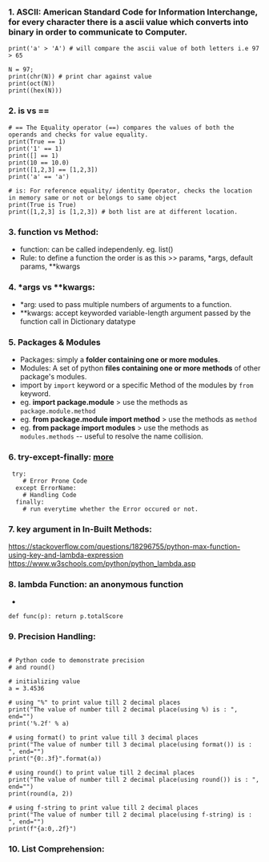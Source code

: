 ### 1. ASCII: American Standard Code for Information Interchange, for every character there is a ascii value which converts into binary in order to communicate to Computer.
```
print('a' > 'A') # will compare the ascii value of both letters i.e 97 > 65

N = 97; 
print(chr(N)) # print char against value
print(oct(N))
print((hex(N)))
```

### 2. is vs ==
```
# == The Equality operator (==) compares the values of both the operands and checks for value equality.
print(True == 1)
print('1' == 1)
print([] == 1)
print(10 == 10.0)
print([1,2,3] == [1,2,3])
print('a' == 'a')

# is: For reference equality/ identity Operator, checks the location in memory same or not or belongs to same object
print(True is True)
print([1,2,3] is [1,2,3]) # both list are at different location.
```


### 3. function vs Method:
- function: can be called independenly. eg. list()
- Rule: to define a function the order is as this >> params, *args, default params, **kwargs


### 4. *args vs **kwargs:
- *arg: used to pass multiple numbers of arguments to a function.
- **kwargs: accept keyworded variable-length argument passed by the function call in Dictionary datatype


### 5. Packages & Modules
- Packages: simply a **folder containing one or more modules**.
- Modules: A set of python **files containing one or more methods** of other package's modules.
- import by `import` keyword or a specific Method of the modules by `from` keyword.
- eg. **import package.module** > use the methods as `package.module.method`
- eg. **from package.module import method** > use the methods as `method`
- eg. **from package import modules** > use the methods as `modules.methods` -- useful to resolve the name collision.


### 6. try-except-finally: [more](https://docs.python.org/3/library/exceptions.html)
```
 try:
    # Error Prone Code
  except ErrorName:
    # Handling Code
  finally:
    # run everytime whether the Error occured or not.
```

### 7. key argument in In-Built Methods:
https://stackoverflow.com/questions/18296755/python-max-function-using-key-and-lambda-expression
https://www.w3schools.com/python/python_lambda.asp

### 8. lambda Function: an anonymous function
- 
`def func(p):
   return p.totalScore   
`

### 9. Precision Handling:
```

# Python code to demonstrate precision
# and round()
 
# initializing value
a = 3.4536
 
# using "%" to print value till 2 decimal places
print("The value of number till 2 decimal place(using %) is : ", end="")
print('%.2f' % a)
 
# using format() to print value till 3 decimal places
print("The value of number till 3 decimal place(using format()) is : ", end="")
print("{0:.3f}".format(a))
 
# using round() to print value till 2 decimal places
print("The value of number till 2 decimal place(using round()) is : ", end="")
print(round(a, 2))
 
# using f-string to print value till 2 decimal places
print("The value of number till 2 decimal place(using f-string) is : ", end="")
print(f"{a:0,.2f}")
```

### 10. List Comprehension:






